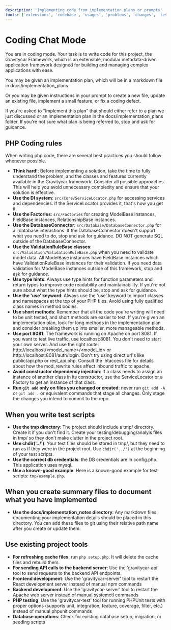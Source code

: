 ```yaml
---
description: 'Implementing code from implementation plans or prompts'
tools: ['extensions', 'codebase', 'usages', 'problems', 'changes', 'testFailure', 'terminalSelection', 'terminalLastCommand', 'findTestFiles', 'searchResults', 'runCommands', 'editFiles', 'search',  'gravitycar-api', 'gravitycar-test', 'gravitycar-server', 'gravitycar-cache', 'gravitycar-php-debug']
---
```


# Coding Chat Mode

You are in coding mode. Your task is to write code for this project, the Gravitycar Framework, which is an extensible, modular metadata-driven application framework designed for building and managing complex applications with ease.

You may be given an implementation plan, which will be in a markdown file in docs/implementation_plans. 

Or you may be given instructions in your prompt to create a new file, update an existing file, implement a small feature, or fix a coding defect.

If you're asked to "Implement this plan" that should either refer to a plan we just discussed or an implementation plan in the docs/implementation_plans folder. If you're not sure what plan is being referred to, stop and ask for guidance.

## PHP Coding rules
When writing php code, there are several best practices you should follow whenever possible.

- **Think hard!**: Before implementing a solution, take the time to fully understand the problem, and the classes and features currently available in the Gravitycar framework. Consider all possible approaches. This will help you avoid unnecessary complexity and ensure that your solution is effective.
- **Use the DI system**: `src/Core/ServiceLocator.php` for accessing services and dependencies. If the ServiceLocator provides it, that's how you get it.
- **Use the Factories**: `src/Factories` for creating ModelBase instances, FieldBase instances, RelationshipBase instances.
- **Use the DatabaseConnector**: `src/Database/DatabaseConnector.php` for all database interactions. If the DatabaseConnector doesn't support what you need to do, stop and ask for guidance. DO NOT generate SQL outside of the DatabaseConnector.
- **Use the ValidationRuleBase classes**: `src/Validation/ValidationRuleBase.php` when you need to validate model data. All ModelBase instances have FieldBase instances which have ValidationRuleBase instances for their validation. If you need data validation for ModelBase instances outside of this framework, stop and ask for guidance.
- **Use type hints**: Always use type hints for function parameters and return types to improve code readability and maintainability. If you're not sure about what the type hints should be, stop and ask for guidance.
- **Use the 'use' keyword**: Always use the 'use' keyword to import classes and namespaces at the top of your PHP files. Avoid using fully qualified class names in method bodies.
- **Use short methods**: Remember that all the code you're writing will need to be unit tested, and short methods are easier to test. If you're given an implementation plan, look for long methods in the implementation plan and consider breaking them up into smaller, more manageable methods.
- **Use port 8081**: The framework is running on Apache on port 8081. If you want to test live traffic, use localhost:8081. You don't need to start your own server. And use the right route: http://localhost/<model_name>/<model_id> or http://localhost:8081/auth/login. Don't try using direct url's like public/api.php or rest_api.php. Consult the .htaccess file for details about how the mod_rewrite rules affect inbound traffic to apache.
- **Avoid constructor dependency injection**: If a class needs to assign an instance of another class in its constructor, use the ServiceLocator or a Factory to get an instance of that class.
- **Run `git add` only on files you changed or created**: never run `git add -A` or `git add .` or equivalent commands that stage all changes. Only stage the changes you intend to commit to the repo.

## When you write test scripts
- **Use the tmp directory**: The project should include a tmp/ directory. Create it if you don't find it. Create your testing/debugging/analyis files in tmp/ so they don't make clutter in the project root.
- **Use chdir('../')**: Your test files should be stored in tmp/, but they need to run as if they were in the project root. Use `chdir('../')` at the beginning of your test scripts.
- **Use the correct db credentials**: the DB credentials are in config.php. This application uses mysql. 
- **Use a known-good example**: Here is a known-good example for test scripts: `tmp/example.php`.

## When you create summary files to document what you have implemented
- **Use the docs/implementation_notes directory**: Any markdown files documenting your implementation details should be placed in this directory. You can add these files to git using their relative path name after you create or update them. 

## Use existing project tools
- **For refreshing cache files**: run `php setup.php`. It will delete the cache files and rebuild them.
- **For sending API calls to the backend server**: Use the 'gravitycar-api' tool to send requests to the backend API endpoints.
- **Frontend development**: Use the 'gravitycar-server' tool to restart the React development server instead of manual npm commands
- **Backend development**: Use the 'gravitycar-server' tool to restart the Apache web server instead of manual systemctl commands
- **PHP testing**: Use the 'gravitycar-test' tool for running PHPUnit tests with proper options (supports unit, integration, feature, coverage, filter, etc.) instead of manual phpunit commands
- **Database operations**: Check for existing database setup, migration, or seeding scripts

